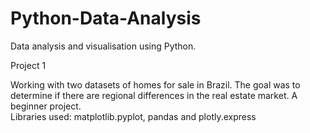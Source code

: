 # Python-Data-Analysis
Data analysis and visualisation using Python. 

Project 1 

Working with two datasets of homes for sale in Brazil. The goal was to determine if there are regional differences in the real estate market. A beginner project.  
Libraries used: matplotlib.pyplot, pandas and plotly.express


